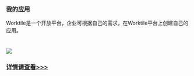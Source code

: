 ### 我的应用

Worktile是一个开放平台，企业可根据自己的需求，在Worktile平台上创建自己的应用。
# ![](/assets/3.14我的应用.png)

### [详情请查看>>>](https://dev.Worktile.com/document/overview) 
